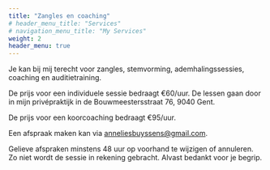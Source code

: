 ```yaml
---
title: "Zangles en coaching"
# header_menu_title: "Services"
# navigation_menu_title: "My Services"
weight: 2
header_menu: true
---
```



Je kan bij mij terecht voor zangles, stemvorming, ademhalingssessies, coaching en auditietraining.

De prijs voor een individuele sessie bedraagt €60/uur.
De lessen gaan door in mijn privépraktijk in de Bouwmeestersstraat 76, 9040 Gent.

De prijs voor een koorcoaching bedraagt €95/uur.

Een afspraak maken kan via [anneliesbuyssens@gmail.com](mailto:anneliesbuyssens@gmail.com).

Gelieve afspraken minstens 48 uur op voorhand te wijzigen of annuleren. Zo niet wordt de sessie in rekening gebracht. Alvast bedankt voor je begrip.